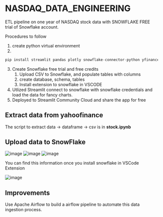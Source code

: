 # NASDAQ_DATA_ENGINEERING
ETL pipeline on one year of NASDAQ stock data with SNOWFLAKE
FREE trial of Snowflake account.

Procedures to follow
1. create python virtual environment
2. 

```python
pip install streamlit pandas plotly snowflake-connector-python yfinance
```

3. Create Snowflake free trial and free credits
    1. Upload CSV to Snowflake, and populate tables with columns
    2. create database, schema, tables
    3. Install extension to snowflake in VSCODE
4. Utlized Streamlit connect to snowflake with snowflake credentials and load the data for fancy charts.
5. Deployed to Streamlit Community Cloud and share the app for free

## Extract data from yahoofinance
The script to extract data -> dataframe -> csv is in **stock.ipynb**


## Upload data to SnowFlake
![image](https://github.com/user-attachments/assets/5a3847e8-b7aa-4d16-971a-a64dd695eba2)
![image](https://github.com/user-attachments/assets/33f7040d-01dd-4f17-991c-bdbdfae841a5)
![image](https://github.com/user-attachments/assets/e075facc-7644-4f7f-9f6b-1cffb4937134)





You can find this information once you install snowflake in VSCode Extension

![image](https://github.com/user-attachments/assets/bec3e736-a3b6-4552-ad22-a1ca6835a15c)

## Improvements
Use Apache Airflow to build a airflow pipeline to automate this data ingestion process.

